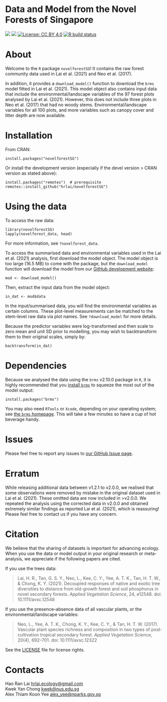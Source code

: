 Data and Model from the Novel Forests of Singapore
================

<!-- README.md is generated from README.Rmd. Please edit that file -->
<!-- badges: start -->

[![](https://www.r-pkg.org/badges/version/novelforestSG?color=orange)](https://cran.r-project.org/package=novelforestSG)
[![](https://img.shields.io/badge/devel%20version-2.1.0-orange.svg)](https://github.com/hrlai/novelforestSG)
[![License: CC BY
4.0](https://img.shields.io/badge/license-CC%20BY%204.0-blue.svg)](https://github.com/hrlai/novelforestSG/blob/master/LICENSE.md)
[![R build
status](https://github.com/hrlai/novelforestSG/workflows/R-CMD-check/badge.svg)](https://github.com/hrlai/novelforestSG/actions)
<!-- badges: end -->

# About

Welcome to the `R` package `novelforestSG`! It contains the raw forest
community data used in Lai et al. (2021) and Neo et al. (2017).

In addition, it provides a `download_model()` function to download the
`brms` model fitted in Lai et al. (2021). This model object also
contains input data that include the environmental/landscape variables
of the 97 forest plots analysed by Lai et al. (2021). However, this does
not include three plots in Neo et al. (2017) that had no woody stems.
Environmental/landscape variables for all 100 plots, and more variables
such as canopy cover and litter depth are now available.

# Installation

From CRAN:

    install.packages("novelforestSG")

Or install the development version (especially if the devel version \>
CRAN version as stated above):

    install.packages("remotes")  # prerequisite
    remotes::install_github("hrlai/novelforestSG")

# Using the data

To access the raw data:

    library(novelforestSG)
    lapply(novelforest_data, head)

For more information, see `?novelforest_data`.

To access the summarised data and environmental variables used in the
Lai et al. (2021) analysis, first download the model object. The model
object is too large (16.5 MB) to come with the package, but the
`download_model` function will download the model from our [GitHub
development website](https://github.com/hrlai/novelforestSG):

    mod <- download_model()

Then, extract the input data from the model object:

    in_dat <- mod$data

In the input/summarised data, you will find the environmental variables
as certain columns. These plot-level measurements can be matched to the
stem-level raw data via plot names. See `?download_model` for more
details.

Because the predictor variables were log-transformed and then scale to
zero mean and unit SD prior to modelling, you may wish to backtransform
them to their original scales, simply by:

    backtransform(in_dat)

# Dependencies

Because we analysed the data using the `brms` v2.10.0 package in `R`, it
is highly recommended that you [install
`brms`](https://github.com/paul-buerkner/brms) to squeeze the most out
of the model output:

    install.packages("brms")

You may also need `RTools` or `Xcode`, depending on your operating
system; see [the `brms`
homepage](https://github.com/paul-buerkner/brms#user-content-how-do-i-install-brms).
This will take a few minutes so have a cup of hot beverage handy.

# Issues

Please feel free to report any issues to [our GitHub Issue
page](https://github.com/hrlai/novelforestSG/issues).

# Erratum

While releasing additional data between v1.2.1 to v2.0.0, we realised
that some observations were removed by mistake in the original dataset
used in Lai et al. (2021). These omitted data are now included in
\>v2.0.0. We repeated the analysis using the corrected data in v2.0.0
and obtained extremely similar findings as reported Lai et al. (2021),
which is reassuring! Please feel free to contact us if you have any
concern.

# Citation

We believe that the sharing of datasets is important for advancing
ecology. When you use the data or model output in your original research
or meta-analysis, we appreciate if the following papers are cited.

If you use the trees data:

> Lai, H. R., Tan, G. S. Y., Neo, L., Kee, C. Y., Yee, A. T. K., Tan, H.
> T. W., & Chong, K. Y. (2021). Decoupled responses of native and exotic
> tree diversities to distance from old-growth forest and soil
> phosphorus in novel secondary forests. *Applied Vegetation Science*,
> 24, e12548. doi: 10.1111/avsc.12548

If you use the presence–absence data of all vascular plants, or the
environmental/landscape variables:

> Neo, L., Yee, A. T. K., Chong, K. Y., Kee, C. Y., & Tan, H. T. W.
> (2017). Vascular plant species richness and composition in two types
> of post-cultivation tropical secondary forest. *Applied Vegetation
> Science*, 20(4), 692–701. doi: 10.1111/avsc.12322

See the
[LICENSE](https://github.com/hrlai/novelforestSG/blob/master/LICENSE.md)
file for license rights.

# Contacts

Hao Ran Lai <hrlai.ecology@gmail.com>  
Kwek Yan Chong <kwek@nus.edu.sg>  
Alex Thiam Koon Yee <alex_yee@nparks.gov.sg>
